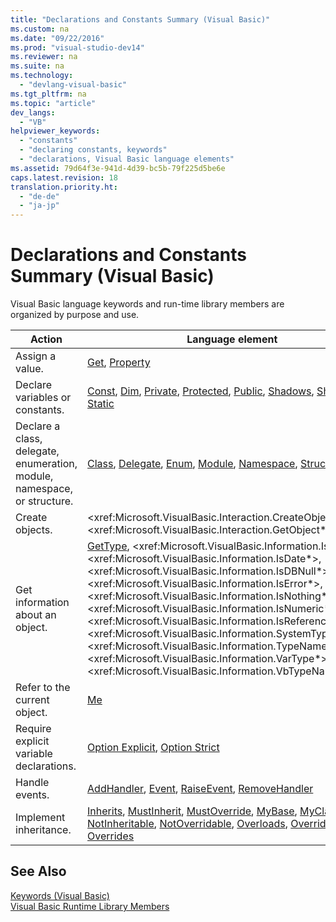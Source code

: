 ```yaml
---
title: "Declarations and Constants Summary (Visual Basic)"
ms.custom: na
ms.date: "09/22/2016"
ms.prod: "visual-studio-dev14"
ms.reviewer: na
ms.suite: na
ms.technology: 
  - "devlang-visual-basic"
ms.tgt_pltfrm: na
ms.topic: "article"
dev_langs: 
  - "VB"
helpviewer_keywords: 
  - "constants"
  - "declaring constants, keywords"
  - "declarations, Visual Basic language elements"
ms.assetid: 79d64f3e-941d-4d39-bc5b-79f225d5be6e
caps.latest.revision: 18
translation.priority.ht: 
  - "de-de"
  - "ja-jp"
---
```

# Declarations and Constants Summary (Visual Basic)
Visual Basic language keywords and run-time library members are organized by purpose and use.  
  
|Action|Language element|  
|------------|----------------------|  
|Assign a value.|[Get](../vs140/get-statement.md), [Property](../vs140/property-statement.md)|  
|Declare variables or constants.|[Const](../vs140/const-statement--visual-basic-.md), [Dim](../vs140/dim-statement--visual-basic-.md), [Private](../vs140/private--visual-basic-.md), [Protected](../vs140/protected--visual-basic-.md), [Public](../vs140/public--visual-basic-.md), [Shadows](../vs140/shadows--visual-basic-.md), [Shared](../vs140/shared--visual-basic-.md), [Static](../vs140/static--visual-basic-.md)|  
|Declare a class, delegate, enumeration, module, namespace, or structure.|[Class](../vs140/class-statement--visual-basic-.md), [Delegate](../vs140/delegate-statement.md), [Enum](../vs140/enum-statement--visual-basic-.md), [Module](../vs140/module-statement.md), [Namespace](../vs140/namespace-statement.md), [Structure](../vs140/structure-statement.md)|  
|Create objects.|\<xref:Microsoft.VisualBasic.Interaction.CreateObject*>, \<xref:Microsoft.VisualBasic.Interaction.GetObject*>, [New](../vs140/new-operator--visual-basic-.md)|  
|Get information about an object.|[GetType](../vs140/gettype-operator--visual-basic-.md), \<xref:Microsoft.VisualBasic.Information.IsArray*>, \<xref:Microsoft.VisualBasic.Information.IsDate*>, \<xref:Microsoft.VisualBasic.Information.IsDBNull*>, \<xref:Microsoft.VisualBasic.Information.IsError*>, \<xref:Microsoft.VisualBasic.Information.IsNothing*>, \<xref:Microsoft.VisualBasic.Information.IsNumeric*>, \<xref:Microsoft.VisualBasic.Information.IsReference*>, \<xref:Microsoft.VisualBasic.Information.SystemTypeName*>, \<xref:Microsoft.VisualBasic.Information.TypeName*>, \<xref:Microsoft.VisualBasic.Information.VarType*>, \<xref:Microsoft.VisualBasic.Information.VbTypeName*>|  
|Refer to the current object.|[Me](../vs140/me--my--mybase--and-myclass-in-visual-basic.md)|  
|Require explicit variable declarations.|[Option Explicit](../vs140/option-explicit-statement--visual-basic-.md), [Option Strict](../vs140/option-strict-statement.md)|  
|Handle events.|[AddHandler](../vs140/addhandler-statement.md), [Event](../vs140/event-statement.md), [RaiseEvent](../vs140/raiseevent-statement.md), [RemoveHandler](../vs140/removehandler-statement.md)|  
|Implement inheritance.|[Inherits](../vs140/inherits-statement.md), [MustInherit](../vs140/mustinherit--visual-basic-.md), [MustOverride](../vs140/mustoverride--visual-basic-.md), [MyBase](../vs140/inheritance-basics--visual-basic-.md), [MyClass](../vs140/inheritance-basics--visual-basic-.md), [New](../vs140/new-operator--visual-basic-.md), [NotInheritable](../vs140/notinheritable--visual-basic-.md), [NotOverridable](../vs140/notoverridable--visual-basic-.md), [Overloads](../vs140/overloads--visual-basic-.md), [Overridable](../vs140/overridable--visual-basic-.md), [Overrides](../vs140/overrides--visual-basic-.md)|  
  
## See Also  
 [Keywords (Visual Basic)](../vs140/keywords--visual-basic-.md)   
 [Visual Basic Runtime Library Members](../vs140/visual-basic-runtime-library-members.md)